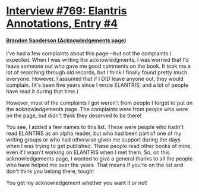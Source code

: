 # [Interview #769: Elantris Annotations, Entry #4](https://www.theoryland.com/intvmain.php?i=769#4)

#### [Brandon Sanderson (Acknowledgements page)](http://www.brandonsanderson.com/annotation/5/Elantris-Acknowledgements-page)

I've had a few complaints about this page—but not the complaints I expected. When I was writing the acknowledgments, I was worried that I'd leave someone out who gave me good comments on the book. It took me a lot of searching through old records, but I think I finally found pretty much everyone. However, I assumed that if I DID leave anyone out, they would complain. (It's been five years since I wrote ELANTRIS, and a lot of people have read it during that time.)

However, most of the complaints I got weren't from people I forgot to put on the acknowledgements page. The complaints were from people who were on the page, but didn't think they deserved to be there!

You see, I added a few names to this list. These were people who hadn't read ELANTRIS as an alpha reader, but who had been part of one of my writing groups or who had otherwise given me support during the days when I was trying to get published. These people read other books of mine, even if I wasn't working on ELANTRIS when I met them. So, on this acknowledgements page, I wanted to give a general thanks to all the people who have helped me over the years. That means if you're on the list and don't think you belong there, tough!

You get my acknowledgement whether you want it or not!

